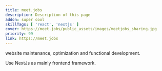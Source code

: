 ```yaml
---
title: meet.jobs
description: Description of this page
addon: super cool
skillTags: [ 'react', 'nextjs' ]
cover: https://meet.jobs/public_assets/images/meetjobs_sharing.jpg
priority: 99
link: https://meet.jobs
---
```

website maintenance, optimization and functional development.

Use NextJs as mainly frontend framework.

